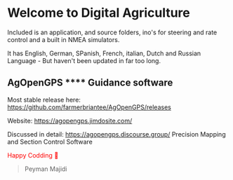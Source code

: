 
# Welcome to Digital Agriculture

Included is an application, and source folders, ino's for steering and rate control and a built in NMEA simulators. 

It has English, German, SPanish, French, italian, Dutch and Russian Language - But haven't been updated in far too long.

## AgOpenGPS  ****  Guidance software

Most stable release here: https://github.com/farmerbriantee/AgOpenGPS/releases

Website: https://agopengps.jimdosite.com/

Discussed in detail: https://agopengps.discourse.group/
 Precision Mapping and Section Control Software




<span style="color:red">Happy Codding 🍓</span>

> Peyman Majidi 
